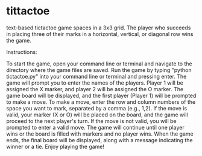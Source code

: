 # tittactoe
text-based tictactoe game
spaces in a 3x3 grid. The player who succeeds in placing three of their marks in a horizontal, vertical, or diagonal row wins the game.

Instructions:

To start the game, open your command line or terminal and navigate to the directory where the game files are saved.
Run the game by typing "python tictactoe.py" into your command line or terminal and pressing enter.
The game will prompt you to enter the names of the players. Player 1 will be assigned the X marker, and player 2 will be assigned the O marker.
The game board will be displayed, and the first player (Player 1) will be prompted to make a move.
To make a move, enter the row and column numbers of the space you want to mark, separated by a comma (e.g., 1,2).
If the move is valid, your marker (X or O) will be placed on the board, and the game will proceed to the next player's turn. If the move is not valid, you will be prompted to enter a valid move.
The game will continue until one player wins or the board is filled with markers and no player wins.
When the game ends, the final board will be displayed, along with a message indicating the winner or a tie.
Enjoy playing the game!
